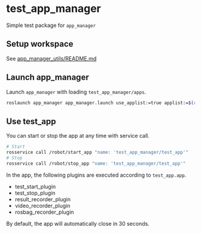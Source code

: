 # test_app_manager

Simple test package for `app_manager`

## Setup workspace

See [app_manager_utils/README.md](https://github.com/knorth55/app_manager_utils#build)

## Launch app_manager

Launch `app_manager` with loading `test_app_manager/apps`.

```bash
roslaunch app_manager app_manager.launch use_applist:=true applist:=$(rospack find test_app_manager)/apps
```

## Use test_app

You can start or stop the app at any time with service call.

```bash
# Start
rosservice call /robot/start_app "name: 'test_app_manager/test_app'"
# Stop
rosservice call /robot/stop_app "name: 'test_app_manager/test_app'"
```

In the app, the following plugins are executed according to `test_app.app`.

- test\_start\_plugin
- test\_stop\_plugin
- result\_recorder\_plugin
- video\_recorder\_plugin
- rosbag\_recorder\_plugin

By default, the app will automatically close in 30 seconds.
